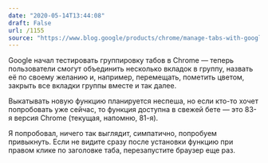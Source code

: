 ```yaml
---
date: "2020-05-14T13:44:08"
draft: False
url: /1155
source: "https://www.blog.google/products/chrome/manage-tabs-with-google-chrome/"
---
```


Google начал тестировать группировку табов в Chrome — теперь пользователи смогут объединить несколько вкладок в группу, назвать её по своему желанию и, например, перемещать, пометить цветом, закрыть все вкладки группы вместе и так далее.

Выкатывать новую функцию планируется неспеша, но если кто-то хочет попробовать уже сейчас, то функция доступна в свежей бете — это 83-я версия Chrome (текущая, напомню, 81-я).

Я попробовал, ничего так выглядит, симпатично, попробуем привыкнуть. Если не видите сразу после установки функцию при правом клике по заголовке таба, перезапустите браузер еще раз.
